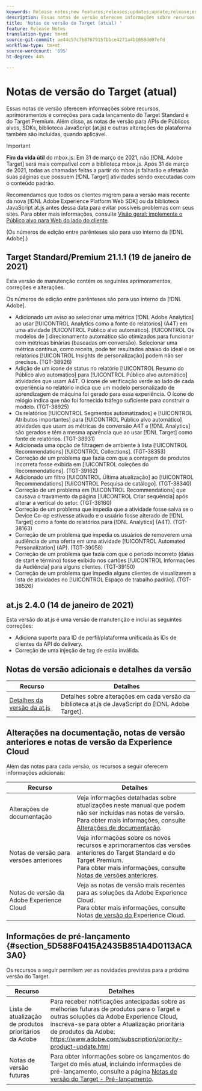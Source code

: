 ```yaml
---
keywords: Release notes;new features;releases;updates;update;release;enhancement;enhancements;fixes;bug fixes;updates
description: Essas notas de versão oferecem informações sobre recursos, aprimoramentos, correções e problemas conhecidos para cada lançamento do Adobe Target Standard e do Target Premium.
title: 'Notas de versão do Target (atual) '
feature: Release Notes
translation-type: tm+mt
source-git-commit: ae44c57c7b8767915fbbce4271a4b1858dd07efd
workflow-type: tm+mt
source-wordcount: '695'
ht-degree: 44%

---
```



# Notas de versão do Target (atual)

Essas notas de versão oferecem informações sobre recursos, aprimoramentos e correções para cada lançamento do Target Standard e do Target Premium. Além disso, as notas de versão para APIs de Públicos alvos, SDKs, biblioteca JavaScript (at.js) e outras alterações de plataforma também são incluídas, quando aplicável.

>[!IMPORTANT]
>
>**Fim da vida útil** do mbox.js: Em 31 de março de 2021, não  [!DNL Adobe Target] será mais compatível com a biblioteca mbox.js. Após 31 de março de 2021, todas as chamadas feitas a partir do mbox.js falharão e afetarão suas páginas que possuem [!DNL Target] atividades sendo executadas com o conteúdo padrão.
>
>Recomendamos que todos os clientes migrem para a versão mais recente da nova [!DNL Adobe Experience Platform Web SDK] ou da biblioteca JavaScript at.js antes dessa data para evitar possíveis problemas com seus sites. Para obter mais informações, consulte [Visão geral: implemente o Público alvo para Web do lado do cliente](/help/c-implementing-target/c-implementing-target-for-client-side-web/implement-target-for-client-side-web.md).

(Os números de edição entre parênteses são para uso interno da [!DNL Adobe].)

## Target Standard/Premium 21.1.1 (19 de janeiro de 2021)

Esta versão de manutenção contém os seguintes aprimoramentos, correções e alterações.

Os números de edição entre parênteses são para uso interno da [!DNL Adobe].

* Adicionado um aviso ao selecionar uma métrica [!DNL Adobe Analytics] ao usar [!UICONTROL Analytics como a fonte do relatórios] (A4T) em uma atividade [!UICONTROL Público alvo automático]. [!UICONTROL Os modelos de ] direcionamento automático são otimizados para funcionar com métricas binárias (baseadas em conversão). Selecionar uma métrica contínua, como receita, pode ter resultados abaixo do ideal e os relatórios [!UICONTROL Insights de personalização] podem não ser precisos. (TGT-38926)
* Adição de um ícone de status no relatório [!UICONTROL Resumo do Público alvo automático] para [!UICONTROL Público alvo automático] atividades que usam A4T. O ícone de verificação verde ao lado de cada experiência no relatório indica que um modelo personalizado de aprendizagem de máquina foi gerado para essa experiência. O ícone do relógio indica que não foi fornecido tráfego suficiente para construir o modelo. (TGT-38925)
* Os relatórios [!UICONTROL Segmentos automatizados] e [!UICONTROL Atributos importantes] para [!UICONTROL Público alvo automático] atividades que usam as métricas de conversão A4T e [!DNL Analytics] são gerados e têm a mesma aparência que ao usar [!DNL Target] como fonte de relatórios. (TGT-38931)
* Adicionada uma opção de filtragem de ambiente à lista [!UICONTROL Recommendations] [!UICONTROL Collections]. (TGT-38353)
* Correção de um problema que fazia com que a contagem de produtos incorreta fosse exibida em [!UICONTROL coleções do Recommendations]. (TGT-39162)
* Adicionado um filtro [!UICONTROL Última atualização] ao [!UICONTROL Recommendations] [!UICONTROL Pesquisa de catálogo]. (TGT-38340)
* Correção de um problema em [!UICONTROL Recommendations] que causava o travamento da página [!UICONTROL Criar sequência] após alterar a vertical do setor. (TGT-38160)
* Correção de um problema que impedia que a atividade fosse salva se o Device Co-op estivesse ativado e o usuário fosse alterado de [!DNL Target] como a fonte do relatórios para [!DNL Analytics] (A4T). (TGT-38163)
* Correção de um problema que impedia os usuários de removerem uma audiência de uma oferta em uma atividade [!UICONTROL Automated Personalization] (AP). (TGT-39058)
* Correção de um problema que fazia com que o período incorreto (datas de start e término) fosse exibido nos cartões [!UICONTROL Informações da Audiência] para alguns clientes. (TGT-39150)
* Correção de um problema que impedia alguns clientes de visualizarem a lista de atividades no [!UICONTROL Espaço de trabalho padrão]. (TGT-38526)

## at.js 2.4.0 (14 de janeiro de 2021)

Esta versão do at.js é uma versão de manutenção e inclui as seguintes correções:

* Adiciona suporte para ID de perfil/plataforma unificada às IDs de clientes da API do delivery.
* Correção de uma injeção de tag de estilo inválida.

## Notas de versão adicionais e detalhes da versão

| Recurso | Detalhes |
|--- |--- |
| [Detalhes da versão da at.js](/help/c-implementing-target/c-implementing-target-for-client-side-web/target-atjs-versions.md) | Detalhes sobre alterações em cada versão da biblioteca at.js de JavaScript do [!DNL Adobe Target]. |

## Alterações na documentação, notas de versão anteriores e notas de versão da Experience Cloud

Além das notas para cada versão, os recursos a seguir oferecem informações adicionais:

| Recurso | Detalhes |
|--- |--- |
| Alterações de documentação | Veja informações detalhadas sobre atualizações neste manual que podem não ser incluídas nas notas de versão.<br>Para obter mais informações, consulte [Alterações de documentação](/help/r-release-notes/doc-change.md#reference_366123CF00994BACBBF9BBDF2C4D840C). |
| Notas de versão para versões anteriores | Veja informações sobre os novos recursos e aprimoramentos das versões anteriores do Target Standard e do Target Premium.<br>Para obter mais informações, consulte [Notas de versões anteriores](/help/r-release-notes/release-notes-for-previous-releases.md). |
| Notas de versão da Adobe Experience Cloud | Veja as notas de versão mais recentes para as soluções da Adobe Experience Cloud.<br>Para obter mais informações, consulte Notas [ de versão do ](https://experienceleague.adobe.com/docs/release-notes/experience-cloud/current.html)Experience Cloud. |

## Informações de pré-lançamento {#section_5D588F0415A2435B851A4D0113ACA3A0}

Os recursos a seguir permitem ver as novidades previstas para a próxima versão do Target.

| Recurso | Detalhes |
|--- |--- |
| Lista de atualização de produtos prioritários da Adobe | Para receber notificações antecipadas sobre as melhorias futuras de produtos para o Target e outras soluções da Adobe Experience Cloud, inscreva-se para obter a Atualização prioritária de produtos da Adobe:<br>[](https://www.adobe.com/subscription/priority-product-update.html)https://www.adobe.com/subscription/priority-product-update.html |
| Notas de versão futuras | Para obter informações sobre os lançamentos do Target do mês atual, incluindo informações de pré-lançamento, consulte a página [Notas de versão do Target - Pré-lançamento](/help/r-release-notes/target-release-notes.md). |
